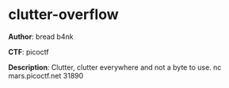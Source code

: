 # clutter-overflow

**Author**: bread b4nk

**CTF**: picoctf

**Description**:
Clutter, clutter everywhere and not a byte to use. nc mars.picoctf.net 31890